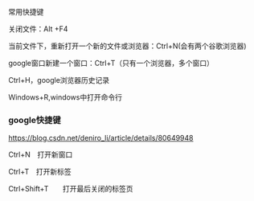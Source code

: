 常用快捷键

关闭文件：Alt +F4

当前文件下，重新打开一个新的文件或浏览器：Ctrl+N(会有两个谷歌浏览器)

google窗口新建一个窗口：Ctrl+T（只有一个浏览器，多个窗口）

Ctrl+H，google浏览器历史记录

Ｗindows+R,windows中打开命令行

### google快捷键

https://blog.csdn.net/deniro_li/article/details/80649948

Ctrl+N　打开新窗口

Ctrl+T　打开新标签

Ctrl+Shift+T　　打开最后关闭的标签页

